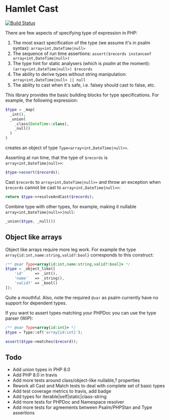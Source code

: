 Hamlet Cast 
===

[![Build Status](https://travis-ci.org/hamlet-framework/type.svg)](https://travis-ci.org/hamlet-framework/type)

There are few aspects of specifying type of expression in PHP:

1. The most exact specification of the type (we assume it's in psalm syntax): `array<int,DateTime|null>`
2. The sequence of run time assertions: `assert($records instanceof array<int,DateTime|null>)`
3. The type hint for static analysers (which is _psalm_ at the moment): `(array<int,DateTime|null>) $records`
4. The ability to derive types without string manipulation: `array<int,DateTime|null> || null`
5. The ability to cast when it's safe, i.e. falsey should cast to false, etc.

This library provides the basic building blocks for type specifications. For example, the following expression:

```php
$type = _map(
  _int(), 
  _union(
    _class(DateTime::class), 
    _null()
  )
)
```

creates an object of type `Type<array<int,DateTime|null>>`.

Asserting at run time, that the type of `$records` is `array<int,DateTime|null>>`:
```php
$type->assert($records);
```

Cast `$records` to `array<int,DateTime|null>>` and throw an exception when `$records` cannot be cast to `array<int,DateTime|null>>`:
```php
return $type->resolveAndCast($records);
```

Combine type with other types, for example, making it nullable `array<int,DateTime|null>>|null`:
```php
_union($type, _null())
```

## Object like arrays

Object like arrays require more leg work. For example the type `array{id:int,name:string,valid?:bool}` 
corresponds to this construct:

```php
/** @var Type<array{id:int,name:string,valid?:bool}> */
$type = _object_like([
    'id'     => _int(),
    'name'   => _string(),
    'valid?' => _bool()
]);
``` 

Quite a mouthful. Also, note the required `@var` as psalm currently have no support for dependent types. 

If you want to assert types matching your PHPDoc you can use the type parser (WiP):

```php
/** @var Type<array{id:int}> */
$type = Type::of('array{id:int}');

assert($type->matches($record));
```

## Todo

- Add union types in PHP 8.0
- Add PHP 8.0 in travis
- Add more tests around class/object-like nullable,? properties
- Rework all Cast and Match tests to deal with complete set of basic types
- Add test coverage metrics to travis, add badge
- Add types for iterable|self|static|class-string
- Add more tests for PHPDoc and Namespace resolver
- Add more tests for agreements between Psalm/PHPStan and Type assertions
